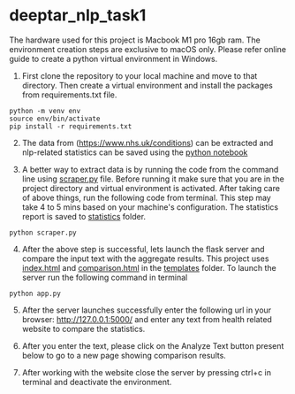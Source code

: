 # deeptar_nlp_task1


The hardware used for this project is Macbook M1 pro 16gb ram. The environment creation steps are exclusive to macOS only. Please refer online guide to create a python virtual environment in Windows.

1. First clone the repository to your local machine and move to that directory. Then create a virtual environment and install the packages from requirements.txt file.
```
python -m venv env
source env/bin/activate
pip install -r requirements.txt
```
2. The data from (https://www.nhs.uk/conditions) can be extracted and nlp-related statistics can be saved using the [python notebook](notebooks/scrape_and_analyse.ipynb)

3. A better way to extract data is by running the code from the command line using [scraper.py](scraper.py) file. Before running it make sure that you are in the project directory and virtual environment is activated. After taking care of above things, run the following code from terminal. This step may take 4 to 5 mins based on your machine's configuration. The statistics report is saved to [statistics](statistics) folder.
```
python scraper.py
```

4. After the above step is successful, lets launch the flask server and compare the input text with the aggregate results. This project uses [index.html](templates/index.html) and [comparison.html](templates/comparison.html) in the [templates](templates) folder. To launch the server run the following command in terminal
```
python app.py
```

5. After the server launches successfully enter the following url in your browser: http://127.0.0.1:5000/ and enter any text from health related website to compare the statistics. 

6. After you enter the text, please click on the Analyze Text button present below to go to a new page showing comparison results.

7. After working with the website close the server by pressing ctrl+c in terminal and deactivate the environment.



